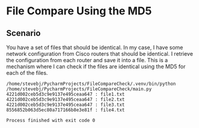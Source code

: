 # File Compare Using the MD5

## Scenario
You have a set of files that should be identical. In my case, I have some network configuration from Cisco routers that 
should be identical. I retrieve the configuration from each router and save it into a file. This is a mechanism where
I can check if the files are identical using the MD5 for each of the files.

```
/home/stevebj/PycharmProjects/FileCompareCheck/.venv/bin/python /home/stevebj/PycharmProjects/FileCompareCheck/main.py 
4221d002ceb5d3c9e9137e495ceaa647 : file1.txt
4221d002ceb5d3c9e9137e495ceaa647 : file2.txt
4221d002ceb5d3c9e9137e495ceaa647 : file3.txt
8556852b063d5ec80a717166b8e3e81f : file4.txt

Process finished with exit code 0
```
